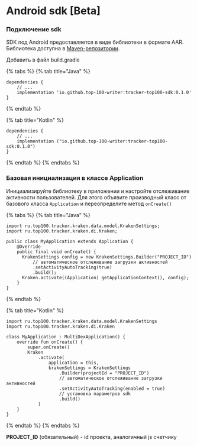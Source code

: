# Android sdk \[Beta]

### Подключение sdk

SDK под Android предоставляется в виде библиотеки в формате AAR. Библиотека доступна в [Maven-репозитории](https://search.maven.org/search?q=top100-sdk).

Добавить в файл build.gradle&#x20;

{% tabs %}
{% tab title="Java" %}
```
dependencies {
    // ...
    implementation 'io.github.top-100-writer:tracker-top100-sdk:0.1.0'
}
```
{% endtab %}

{% tab title="Kotlin" %}
```
dependencies {
    // ...
    implementation ("io.github.top-100-writer:tracker-top100-sdk:0.1.0")
}
```
{% endtab %}
{% endtabs %}

### Базовая инициализация в классе Application

Инициализируйте библиотеку в приложении и настройте отслеживание активности пользователей. Для этого объявите производный класс от базового класса `Application` и переопределите метод `onCreate()`

{% tabs %}
{% tab title="Java" %}
```
import ru.top100.tracker.kraken.data.model.KrakenSettings;
import ru.top100.tracker.kraken.di.Kraken;

public class MyApplication extends Application {
    @Override
    public final void onCreate() {
      KrakenSettings config = new KrakenSettings.Builder("PROJECT_ID")
          // автоматическое отслеживание загрузки активностей
          .setActivityAutoTracking(true)
          .build();
      Kraken.activate((Application) getApplicationContext(), config);
    }
}
```
{% endtab %}

{% tab title="Kotlin" %}
```
import ru.top100.tracker.kraken.data.model.KrakenSettings
import ru.top100.tracker.kraken.di.Kraken

class MyApplication : MultiDexApplication() {
    override fun onCreate() {
        super.onCreate()
        Kraken
            .activate(
                application = this,
                krakenSettings = KrakenSettings
                    .Builder(projectId = "PROJECT_ID")
                    // автоматическое отслеживание загрузки активностей
                    .setActivityAutoTracking(enabled = true)
                    // установка параметров sdk
                    .build()
            )
    }
}
```
{% endtab %}
{% endtabs %}

**PROJECT\_ID** (обязательный) - id проекта, аналогичный js счетчику

